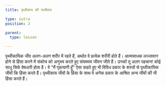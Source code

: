 ```yaml
---
title: पृथ्वीकाय की सजीवता

type: sutra
position: 2

parent:
  type: lesson

---
```


<sutra-meaning>

पृथ्वीकायिक जीव अलग-अलग शरीर में रहते हैं, अर्थात वे प्रत्येक शरीरी होते हैं। आत्मसाधक लज्जावान होने से हिंसा करने में संकोच को अनुभव करते हुए संयममय जीवन जीते हैं। उनकों तू अलग पहचान! कोई साधु सिर्फ वेषधारी होता है। वे "मैं गृहत्यागी हूँ" ऐसा कहते हुए भी विविध प्रकार के शस्त्रों से पृथ्वीकायिक जीवों कि हिंसा करते हैं। पृथ्वीकाय जीवों के हिंसा के साथ वे अनेक प्रकार के आश्रित अन्य जीवों की भी हिंसा करते हैं। 

</sutra-meaning>